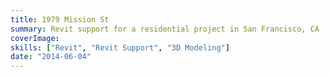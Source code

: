 ```yaml
---
title: 1979 Mission St
summary: Revit support for a residential project in San Francisco, CA
coverImage:
skills: ["Revit", "Revit Support", "3D Modeling"]
date: "2014-06-04"
---
```

